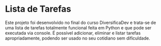 # Lista de Tarefas
Este projeto foi desenvolvido no final do curso DiversificaDev e trata-se de uma lista de tarefas totalmente funcional feita em Python e que pode ser executada via console. 
É possível adicionar, eliminar e listar tarefas apropriadamente, podendo ser usado no seu cotidiano sem dificuldade.
